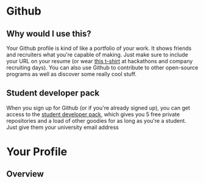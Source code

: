 # Github


## Why would I use this?

Your Github profile is kind of like a portfolio of your work. It shows friends and recruiters what you're capable of making. Just make sure to include your URL on your resume (or wear [this t-shirt](https://github.myshopify.com/products/github-username-shirt) at hackathons and company recruiting days). You can also use Github to contribute to other open-source programs as well as discover some really cool stuff.

## Student developer pack

When you sign up for Github (or if you're already signed up), you can get access to the [student developer pack](https://education.github.com/pack), which gives you 5 free private repositories and a load of other goodies for as long as you're a student. Just give them your university email address

# Your Profile

## Overview
